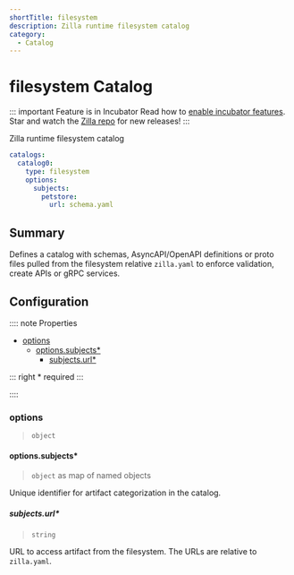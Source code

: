 ```yaml
---
shortTitle: filesystem
description: Zilla runtime filesystem catalog
category:
  - Catalog
---
```


# filesystem Catalog

::: important Feature is in Incubator
Read how to [enable incubator features](../../../how-tos/install.md#enable-incubator-features). Star and watch the [Zilla repo](https://github.com/aklivity/zilla/releases) for new releases!
:::

Zilla runtime filesystem catalog

```yaml {2}
catalogs:
  catalog0:
    type: filesystem
    options:
      subjects:
        petstore:
          url: schema.yaml
```

## Summary

Defines a catalog with schemas, AsyncAPI/OpenAPI definitions or proto files pulled from the filesystem relative `zilla.yaml` to enforce validation, create APIs or gRPC services.

## Configuration

:::: note Properties

- [options](#options)
  - [options.subjects\*](#options-subjects)
    - [subjects.url\*](#subjects-url)

::: right
\* required
:::

::::

### options

> `object`

#### options.subjects\*

> `object` as map of named objects

Unique identifier for artifact categorization in the catalog.

##### subjects.url\*

> `string`

URL to access artifact from the filesystem. The URLs are relative to `zilla.yaml`.

